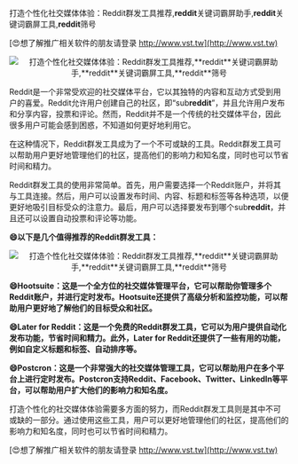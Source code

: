 打造个性化社交媒体体验：Reddit群发工具推荐,**reddit**关键词霸屏助手,**reddit**关键词霸屏工具,**reddit**筛号

[😍想了解推广相关软件的朋友请登录 http://www.vst.tw](http://www.vst.tw)

 <center><img src="https://vst.tw/MP4/tuiguang/png/2.png" alt="打造个性化社交媒体体验：Reddit群发工具推荐,**reddit**关键词霸屏助手,**reddit**关键词霸屏工具,**reddit**筛号"></center>

Reddit是一个非常受欢迎的社交媒体平台，它以其独特的内容和互动方式受到用户的喜爱。Reddit允许用户创建自己的社区，即“sub**reddit**”，并且允许用户发布和分享内容，投票和评论。然而，Reddit并不是一个传统的社交媒体平台，因此很多用户可能会感到困惑，不知道如何更好地利用它。

在这种情况下，Reddit群发工具成为了一个不可或缺的工具。Reddit群发工具可以帮助用户更好地管理他们的社区，提高他们的影响力和知名度，同时也可以节省时间和精力。

Reddit群发工具的使用非常简单。首先，用户需要选择一个Reddit账户，并将其与工具连接。然后，用户可以设置发布时间、内容、标题和标签等各种选项，以便更好地吸引目标受众的注意力。最后，用户可以选择要发布到哪个sub**reddit**，并且还可以设置自动投票和评论等功能。

**😄以下是几个值得推荐的Reddit群发工具：**

 <center><img src="https://vst.tw/MP4/tuiguang/png/5.png" alt="打造个性化社交媒体体验：Reddit群发工具推荐,**reddit**关键词霸屏助手,**reddit**关键词霸屏工具,**reddit**筛号"></center>

**😄Hootsuite：这是一个全方位的社交媒体管理平台，它可以帮助你管理多个Reddit账户，并进行定时发布。Hootsuite还提供了高级分析和监控功能，可以帮助用户更好地了解他们的目标受众和社区。**

**😄Later for Reddit：这是一个免费的Reddit群发工具，它可以为用户提供自动化发布功能，节省时间和精力。此外，Later for Reddit还提供了一些有用的功能，例如自定义标题和标签、自动排序等。**

**😄Postcron：这是一个非常强大的社交媒体管理工具，它可以帮助用户在多个平台上进行定时发布。Postcron支持Reddit、Facebook、Twitter、LinkedIn等平台，可以帮助用户扩大他们的影响力和知名度。**

打造个性化的社交媒体体验需要多方面的努力，而Reddit群发工具则是其中不可或缺的一部分。通过使用这些工具，用户可以更好地管理他们的社区，提高他们的影响力和知名度，同时也可以节省时间和精力。

[😍想了解推广相关软件的朋友请登录 http://www.vst.tw](http://www.vst.tw)



